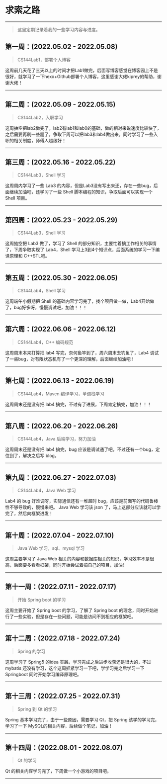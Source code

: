 # 求索之路
---
> 这里定期记录着我的一些学习内容与进度。

## 第一周：(2022.05.02 - 2022.05.08)

> CS144Lab1，部署个人博客

这周前几天花了三天以上的时间才把Lab1做完，后面写博客感觉在博客园上不是很好，就学习了一下hexo+Github部署个人博客，这里感谢大佬kiprey的帮助，谢谢大佬！

---

## 第二周：(2022.05.09 - 2022.05.15)

> CS144Lab2，入职学习

这周抽空把lab2做完了，lab2有lab1和lab0的基础，做的相对来说速度比较快了，之后需要再刷一些题了，争取下周可以把lab3和lab4做出来。同时学习了一些入职的相关制度，师傅人超级好！

---

## 第三周：(2022.05.16 - 2022.05.22)

> CS144Lab3，Shell 学习

这周周内学习了一些 Lab3 的内容，但是Lab3没有写出来还，存在一些bug，后面继续加油吧，还学习了一些 Shell 脚本编程的知识，争取后面可以实现一个 Shell 项目。

---
## 第四周：(2022.05.23 - 2022.05.29)

> CS144Lab3，Shell 学习

这周抽空把 Lab3 做了，学习了 Shell 的部分知识，主要忙着搞工作相关的事情了，下周争取实现了 Lab4，Shell 学习上3到4个知识点，后面系统的学习一下编译原理和 C++STL吧。

---

## 第五周：(2022.05.30 - 2022.06.05)

> CS144Lab4，Shell 学习

这周端午小假期把 Shell 的基础内容学习完了，找个项目做一做，Lab4开始做了，bug好多呀，慢慢调试吧，加油！！！

---

## 第六周：(2022.06.06 - 2022.06.12)

> CS144Lab4，C++ 编码规范

这周周末本来打算把 lab4 写完，奈何鱼竿到了，周六周末去钓鱼了，Lab4 调试了一些bug，对有限状态机有了一个更深的理解，后面继续加油吧！

---

## 第七周：(2022.06.13 - 2022.06.19)

> CS144Lab4，Maven 编译学习，单调栈学习

这周周末还是没有把 lab4 搞完，不过有了进展，下周肯定搞完，加油！！！

---

## 第八周：(2022.06.20 - 2022.06.26)

> CS144Lab4，Java 后端学习，努力加油

这周周末还是没有把 lab4 搞完，bug 应该是调试通了吧，不过还有一个bug，定位到了，解决之后写 blog。

---

## 第九周：(2022.06.27 - 2022.07.03)

> CS144Lab4，Java Web 学习

Lab4 的 bug 好难调呀，实际通信还有一堆超时 bug，应该是前面写的代码鲁棒性不够导致的，慢慢来吧。
Java Web 学习该 json 了，马上这部分应该就可以学完了，然后向框架进发！

---

## 第十周：(2022.07.04 - 2022.07.10)

> Java Web 学习，sql、mysql 学习

这周主要学习了 Java Web 相关的内容和数据库相关的知识，学习效率不是很高，后面要多看看框架，同时开始尝试着搞自己的项目，加油!

---

## 第十一周：(2022.07.11 - 2022.07.17)

> 开始 Spring boot 的学习

这周主要开始了 Spring boot 的学习，了解了 Spring boot 的理念，同时开始进行了一些实验，但是存在一些问题，可能是访问不到相应的框架吧。

---

## 第十二周：(2022.07.18 - 2022.07.24)

> Spring 的学习

这周学习了 Spring5 的idea 实践，学习完成之后进步收获还是很大的，不过 mybatis 还没有学习，这个这周抓紧学习一下吧，学学习完之后学习一下 Springboot 同时开始学习编译原理吧。

---

## 第十三周：(2022.07.25 - 2022.07.31)

> Spring 到 Qt 的学习

Spring 基本学习完了，由于一些原因，需要学习 Qt，把 Spring 该学的学习完，学习了一下 MySQL的相关内容，后续做个笔记，加油！

---

## 第十四周：(2022.08.01 - 2022.08.07)

> Qt 的学习

Qt 的相关内容学习完了，下周做一个小游戏的项目吧。

---